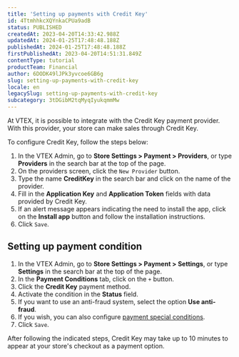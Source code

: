 ```yaml
---
title: 'Setting up payments with Credit Key'
id: 4TtmhhkcXQYnkaCPUa9adB
status: PUBLISHED
createdAt: 2023-04-20T14:33:42.988Z
updatedAt: 2024-01-25T17:48:48.188Z
publishedAt: 2024-01-25T17:48:48.188Z
firstPublishedAt: 2023-04-20T14:51:31.849Z
contentType: tutorial
productTeam: Financial
author: 6DODK49lJPk3yvcoe6GB6g
slug: setting-up-payments-with-credit-key
locale: en
legacySlug: setting-up-payments-with-credit-key
subcategory: 3tDGibM2tqMyqIyukqmmMw
---
```


At VTEX, it is possible to integrate with the Credit Key payment provider. With this provider, your store can make sales through Credit Key.

To configure Credit Key, follow the steps below:

1. In the VTEX Admin, go to __Store Settings > Payment > Providers__, or type __Providers__ in the search bar at the top of the page.
2. On the providers screen, click the `New Provider` button.
3. Type the name __CreditKey__ in the search bar and click on the name of the provider.
4. Fill in the __Application Key__ and __Application Token__ fields with data provided by Credit Key.
5. If an alert message appears indicating the need to install the app, click on the __Install app__ button and follow the installation instructions.
6. Click `Save`.

## Setting up payment condition 

1. In the VTEX Admin, go to __Store Settings > Payment > Settings__, or type __Settings__ in the search bar at the top of the page.
2. In the __Payment Conditions__ tab, click on the `+` button.
3. Click the __Credit Key__ payment method.
4. Activate the condition in the __Status__ field.
5. If you want to use an anti-fraud system, select the option __Use anti-fraud__.
6. If you wish, you can also configure [payment special conditions](https://help.vtex.com/en/tutorial/special-conditions--tutorials_456).
7. Click `Save`.

After following the indicated steps, Credit Key may take up to 10 minutes to appear at your store's checkout as a payment option.
